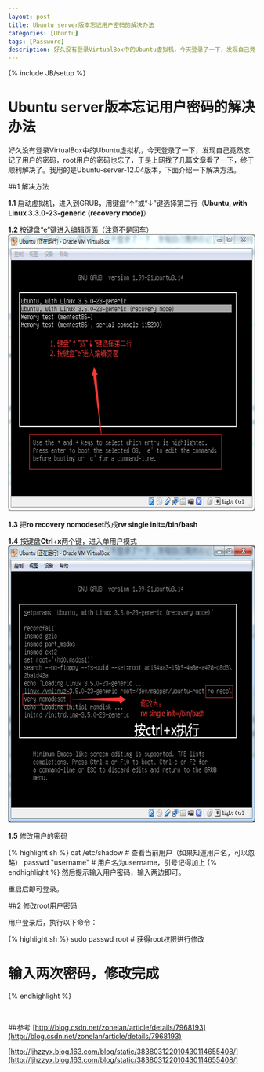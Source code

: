 ```yaml
---
layout: post
title: Ubuntu server版本忘记用户密码的解决办法
categories: [Ubuntu]
tags: [Password]
description: 好久没有登录VirtualBox中的Ubuntu虚拟机，今天登录了一下，发现自己竟然忘记了用户的密码，root用户的密码也忘了，于是上网找了几篇文章看了一下，终于顺利解决了
---
```

{% include JB/setup %}
# Ubuntu server版本忘记用户密码的解决办法

好久没有登录VirtualBox中的Ubuntu虚拟机，今天登录了一下，发现自己竟然忘记了用户的密码，root用户的密码也忘了，于是上网找了几篇文章看了一下，终于顺利解决了。我用的是Ubuntu-server-12.04版本，下面介绍一下解决方法。

##1 解决方法

<strong>1.1</strong> 启动虚拟机，进入到GRUB，用键盘“↑”或“↓”键选择第二行（<strong>Ubuntu, with Linux 3.3.0-23-generic (recovery mode)</strong>）

<strong>1.2</strong> 按键盘“e”键进入编辑页面（注意不是回车）
<img src="/img/blog/ubuntu_server_grub.png" width="656px" height="563px" class="pic" alt="Ubuntu server版本忘记用户密码的解决办法" />

<strong>1.3</strong> 把<strong>ro recovery nomodeset</strong>改成<strong>rw single init=/bin/bash</strong>

<strong>1.4</strong> 按键盘<strong>Ctrl</strong>+<strong>x</strong>两个键，进入单用户模式  
<img src="/img/blog/ubuntu_server_grub_edit.png" width="656px" height="563px" class="pic" alt="Ubuntu server版本忘记用户密码的解决办法" />

<strong>1.5</strong> 修改用户的密码

{% highlight sh %}
cat /etc/shadow     # 查看当前用户（如果知道用户名，可以忽略）
passwd "username"   # 用户名为username，引号记得加上
{% endhighlight %}
然后提示输入用户密码，输入两边即可。

重启后即可登录。

##2 修改root用户密码

用户登录后，执行以下命令：

{% highlight sh %}
sudo passwd root # 获得root权限进行修改
# 输入两次密码，修改完成
{% endhighlight %}

<br />

##参考
[http://blog.csdn.net/zonelan/article/details/7968193](http://blog.csdn.net/zonelan/article/details/7968193)

[http://ljhzzyx.blog.163.com/blog/static/383803122010430114655408/](http://ljhzzyx.blog.163.com/blog/static/383803122010430114655408/)